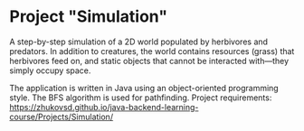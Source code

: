 # **Project "Simulation"**
A step-by-step simulation of a 2D world populated by herbivores and predators. In addition to creatures, the world contains resources (grass) that herbivores feed on, and static objects that cannot be interacted with—they simply occupy space.

The application is written in Java using an object-oriented programming style. The BFS algorithm is used for pathfinding.
Project requirements: https://zhukovsd.github.io/java-backend-learning-course/Projects/Simulation/
